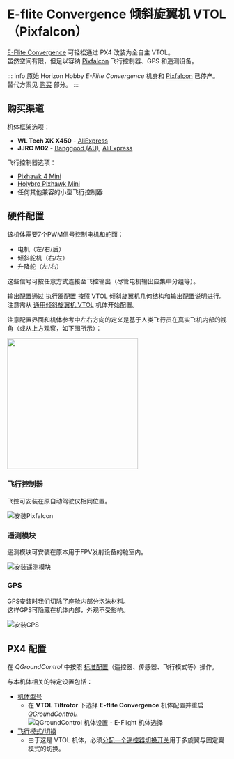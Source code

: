 # E-flite Convergence 倾斜旋翼机 VTOL（Pixfalcon）

[E-Flite Convergence](https://youtu.be/HNedXQ_jhYo) 可轻松通过 PX4 改装为全自主 VTOL。  
虽然空间有限，但足以容纳 [Pixfalcon](../flight_controller/pixfalcon.md) 飞行控制器、GPS 和遥测设备。

::: info
原始 Horizon Hobby *E-Flite Convergence* 机身和 [Pixfalcon](../flight_controller/pixfalcon.md) 已停产。  
替代方案见 [购买](#购买渠道) 部分。
:::

<lite-youtube videoid="E61P2f2WPNU" title="E-flite Convergence 自主任务飞行"/>

## 购买渠道

机体框架选项：
- **WL Tech XK X450** - [AliExpress](https://www.aliexpress.com/item/1005001946025611.html)
- **JJRC M02** - [Banggood (AU)](https://au.banggood.com/JJRC-M02-2_4G-6CH-450mm-Wingspan-EPO-Brushless-6-axis-Gyro-Aerobatic-RC-Airplane-RTF-3D-or-6G-Mode-Aircraft-p-1588201.html), [AliExpress](https://www.aliexpress.com/item/4001031497018.html)

飞行控制器选项：
- [Pixhawk 4 Mini](../flight_controller/pixhawk4_mini.md)
- [Holybro Pixhawk Mini](../flight_controller/pixhawk_mini.md)
- 任何其他兼容的小型飞行控制器

## 硬件配置

该机体需要7个PWM信号控制电机和舵面：
- 电机（左/右/后）
- 倾斜舵机（右/左）
- 升降舵（左/右）

这些信号可按任意方式连接至飞控输出（尽管电机输出应集中分组等）。

输出配置通过 [执行器配置](../config/actuators.md) 按照 VTOL 倾斜旋翼机几何结构和输出配置说明进行。  
注意需从 [通用倾斜旋翼机 VTOL](../airframes/airframe_reference.md#vtol_vtol_tiltrotor_generic_tiltrotor_vtol) 机体开始配置。

注意配置界面和机体参考中左右方向的定义是基于人类飞行员在真实飞机内部的视角（或从上方观察，如下图所示）：

<img src="../../assets/airframes/types/VTOLTiltRotor_eflite_convergence.svg" width="300px" />

### 飞行控制器

飞控可安装在原自动驾驶仪相同位置。

![安装Pixfalcon](../../assets/airframes/vtol/eflite_convergence_pixfalcon/eflight_convergence_pixfalcon_mounting.jpg)

### 遥测模块

遥测模块可安装在原本用于FPV发射设备的舱室内。

![安装遥测模块](../../assets/airframes/vtol/eflite_convergence_pixfalcon/eflight_convergence_telemetry_module.jpg)

### GPS

GPS安装时我们切除了座舱内部分泡沫材料。  
这样GPS可隐藏在机体内部，外观不受影响。

![安装GPS](../../assets/airframes/vtol/eflite_convergence_pixfalcon/eflight_convergence_gps_mounting.jpg)

## PX4 配置

在 *QGroundControl* 中按照 [标准配置](../config/index.md)（遥控器、传感器、飞行模式等）操作。

与本机体相关的特定设置包括：
- [机体型号](../config/airframe.md)
  - 在 **VTOL Tiltrotor** 下选择 **E-flite Convergence** 机体配置并重启 *QGroundControl*。  
    ![QGroundControl 机体设置 - E-Flight 机体选择](../../assets/airframes/vtol/eflite_convergence_pixfalcon/qgc_setup_airframe.jpg)
- [飞行模式/切换](../config/flight_mode.md)
  - 由于这是 VTOL 机体，必须[分配一个遥控器切换开关](../config/flight_mode.md#what-flight-modes-and-switches-should-i-set)用于多旋翼与固定翼模式的切换。